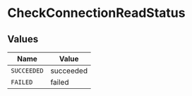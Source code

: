# CheckConnectionReadStatus


## Values

| Name        | Value       |
| ----------- | ----------- |
| `SUCCEEDED` | succeeded   |
| `FAILED`    | failed      |